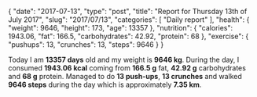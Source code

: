 {
    "date": "2017-07-13",
    "type": "post",
    "title": "Report for Thursday 13th of July 2017",
    "slug": "2017\/07\/13",
    "categories": [
        "Daily report"
    ],
    "health": {
        "weight": 9646,
        "height": 173,
        "age": 13357
    },
    "nutrition": {
        "calories": 1943.06,
        "fat": 166.5,
        "carbohydrates": 42.92,
        "protein": 68
    },
    "exercise": {
        "pushups": 13,
        "crunches": 13,
        "steps": 9646
    }
}

Today I am <strong>13357 days</strong> old and my weight is <strong>9646 kg</strong>. During the day, I consumed <strong>1943.06 kcal</strong> coming from <strong>166.5 g</strong> fat, <strong>42.92 g</strong> carbohydrates and <strong>68 g</strong> protein. Managed to do <strong>13 push-ups</strong>, <strong>13 crunches</strong> and walked <strong>9646 steps</strong> during the day which is approximately <strong>7.35 km</strong>.